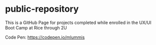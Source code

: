 # public-repository

This is a GitHub Page for projects completed while enrolled in the UX/UI Boot Camp at Rice through 2U

Code Pen: https://codepen.io/mlummis


